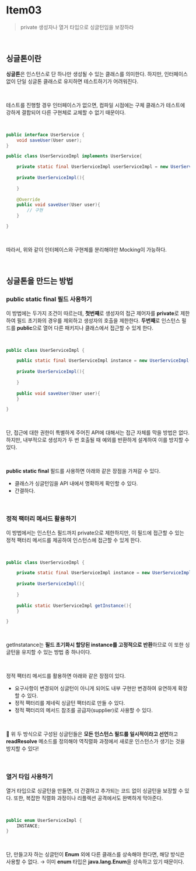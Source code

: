 # Item03

> private 생성자나 열거 타입으로 싱글턴임을 보장하라

<br>

## 싱글톤이란

**싱글톤**은 인스턴스로 단 하나만 생성될 수 있는 클래스를 의미한다. 하지만, 인터페이스 없이 단일 싱글톤 클래스로 유지하면 테스트하기가 어려워진다.

<br>

 테스트를 진행할 경우 인터페이스가 없으면, 컴파일 시점에는 구체 클래스가 테스트에 강하게 결합되어 다른 구현체로 교체할 수 없기 때문이다. 

<br>

```java
public interface UserService {
    void saveUser(User user);
}

public class UserServiceImpl implements UserService{

	private static final UserServiceImpl userServiceImpl = new UserServiceImpl();
	
	private UserServiceImpl(){
	
	}
	
	@Override
	public void saveUser(User user){
		// 구현
	}

}

```

<br>

따라서, 위와 같이 인터페이스와 구현체를 분리해야만 Mocking이 가능하다.

<br>

## 싱글톤을 만드는 방법

### public static final 필드 사용하기

 이 방법에는 두가지 조건이 따르는데, **첫번째**로 생성자의 접근 제어자를 **private**로 제한하여 필드 초기화의 경우를 제외하고 생성자의 호출을 제한한다. **두번째**로 인스턴스 필드를 **public**으로 열어 다른 패키지나 클래스에서 접근할 수 있게 한다.

 <br>

```java
public class UserServiceImpl {

	public static final UserServiceImpl instance = new UserServiceImpl();
	
	private UserServiceImpl(){
	
	}
	
	public void saveUser(User user){
	}

}
```

<br>

 단, 접근에 대한 권한이 특별하게 주어진 API에 대해서는 접근 자체를 막을 방법은 없다. 하지만, 내부적으로 생성자가 두 번 호출될 때 예외를 반환하게 설계하여 이를 방지할 수 있다.

 <br>

**public static final** 필드를 사용하면 아래와 같은 장점을 가져갈 수 있다.

- 클래스가 싱글턴임을 API 내에서 명확하게 확인할 수 있다.
- 간결하다.

<br>

### 정적 팩터리 메서드 활용하기

이 방법에서는 인스턴스 필드까지 private으로 제한하지만, 이 필드에 접근할 수 있는 정적 팩터리 메서드를 제공하여 인스턴스에 접근할 수 있게 한다.

<br>

```java
public class UserServiceImpl {

	private static final UserServiceImpl instance = new UserServiceImpl();
	
	private UserServiceImpl(){
	
	}
	
	public static UserServiceImpl getInstance(){
	}

}
```

<br>

getInstatance는 **필드 초기화시 할당된 instance를 고정적으로 반환**하므로 이 또한 싱글턴을 유지할 수 있는 방법 중 하나이다. 

<br>

정적 팩터리 메서드를 활용하면 아래와 같은 장점이 있다.

- 요구사항이 변경되어 싱글턴이 아니게 되어도 내부 구현만 변경하여 유연하게 확장할 수 있다.
- 정적 팩터리를 제네릭 싱글턴 팩터리로 만들 수 있다.
- 정적 팩터리의 메서드 참조를 공급자(supplier)로 사용할 수 있다.

<br>

<aside>

🚨 위 두 방식으로 구성된 싱글턴들은 **모든 인스턴스 필드를 일시적이라고 선언**하고 **readResolve** 메소드를 정의해야 역직렬화 과정에서 새로운 인스턴스가 생기는 것을 방지할 수 있다!

</aside>

<br>

### 열거 타입 사용하기

 열거 타입으로 싱글턴을 만들면, 더 간결하고 추가되는 코드 없이 싱글턴을 보장할 수 있다. 또한, 복잡한 직렬화 과정이나 리플렉션 공격에서도 완벽하게 막아준다.

 <br>

```java
public enum UserServiceImpl {
	INSTANCE;
}
```

<br>

단, 만들고자 하는 싱글턴이 **Enum** 외에 다른 클래스를 상속해야 한다면, 해당 방식은 사용할 수 없다.
→ 이미 **enum** 타입은 **java.lang.Enum**을 상속하고 있기 때문이다.
